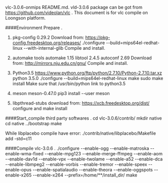 vlc-3.0.6-onmips README.md.
vld-3.0.6 package can be got from https://github.com/videolan/vlc .
This document is for vlc compile on Loongson platform.

####Environment Prepare .
1. pkg-config 0.29.2
Download from: https://pkg-config.freedesktop.org/releases/
./configure --build=mips64el-redhat-linux --with-internal-glib
Compile and install.

2. automake tools
automake 1.15
libtool 2.4.5
autoconf 2.69
Download from: http://mirrors.nju.edu.cn/gnu/
Compile and install.

3. Python3.5
https://www.python.org/ftp/python/2.7.10/Python-2.7.10.tar.xz
python 3.5.0
./configure --build=mips64el-redhat-linux
make
sudo make install
Make sure that /usr/bin/python link to python3.5

4. meson
meson-0.47.0
pip3 install --user meson

5. libpthread-stubs
download from: https://xcb.freedesktop.org/dist/
configure and make install 

####Start_compile third party softwares .
cd vlc-3.0.6/contrib/
mkdir native
cd native
../bootstrap
make

While libplacebo compile have error:
./contrib/native/libplacebo/Makefile
add -std=c11

####Compile vlc-3.0.6 .
./configure --enable-ogg --enable-matroska --enable-wma-fixed --enable-mpg123 --enable-merge-ffmpeg --enable-aom --enable-dav1d --enable-vpx --enable-twolame --enable-a52 --enable-dca --enable-libmpeg2 --enable-vorbis --enable-tremor --enable-speex --enable-opus --enable-spatialaudio --enable-theora --enable-oggspots --enable-x265 --enable-x264 --prefix=/home/**/install_dir/
make

